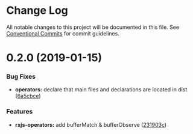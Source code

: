 # Change Log

All notable changes to this project will be documented in this file.
See [Conventional Commits](https://conventionalcommits.org) for commit guidelines.

# 0.2.0 (2019-01-15)

### Bug Fixes

- **operators:** declare that main files and declarations are located in dist ([6a5cbce](https://github.com/co-it/co-it/commit/6a5cbce))

### Features

- **rxjs-operators:** add bufferMatch & bufferObserve ([231903c](https://github.com/co-it/co-it/commit/231903c))
